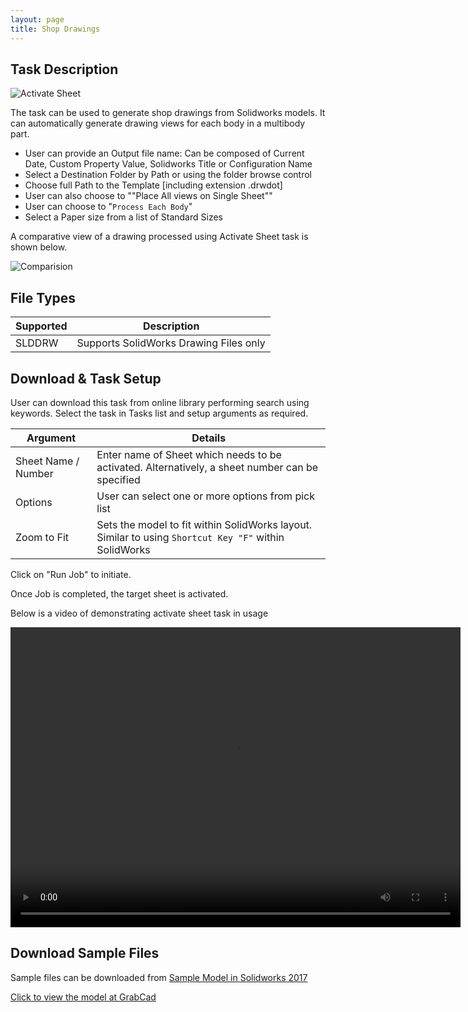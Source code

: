 ```yaml
---
layout: page
title: Shop Drawings
---
```


## Task Description

![Activate Sheet](002_ActivateSheet_001.png "Activate Sheet")

The task can be used to generate shop drawings from Solidworks models. It can automatically generate drawing views for each body in a multibody part.
 - User can provide an Output file name: Can be composed of Current Date, Custom Property Value, Solidworks Title or Configuration Name
 - Select a Destination Folder by Path or using the folder browse control
 - Choose full Path to the Template [including extension .drwdot]
 - User can also choose to ""Place All views on Single Sheet""
 - User can choose to "```Process Each Body```"
 - Select a Paper size from a list of Standard Sizes


A comparative view of a drawing processed using Activate Sheet task is shown below.

![Comparision](002_ActivateSheet_002.png "Comparision between initial and final state of Solidworks Drawing")

## File Types

| Supported | Description |
| --- | --- |
| SLDDRW | Supports SolidWorks Drawing Files only |


## Download & Task Setup

User can download this task from online library performing search using keywords.
Select the task in Tasks list and setup arguments as required.

| Argument | Details |
| --- | --- |
| Sheet Name / Number| Enter name of Sheet which needs to be activated. Alternatively, a sheet number can be specified |
| Options | User can select one or more options from pick list |
| Zoom to Fit | Sets the model to fit within SolidWorks layout. Similar to using ```Shortcut Key "F"``` within SolidWorks |


Click on "Run Job" to initiate.

Once Job is completed, the target sheet is activated.

Below is a video of demonstrating activate sheet task in usage

<video width="720" height="480" controls>
  <source src="002_ActivateSheet.swf" type="video/mp4">
</video>


## Download Sample Files

Sample files can be downloaded from 
[Sample Model in Solidworks 2017](../000-model/SolidWorks_2017_RoboticArm.zip)

[Click to view the model at GrabCad](https://grabcad.com/library/5-dof-robot-1)
